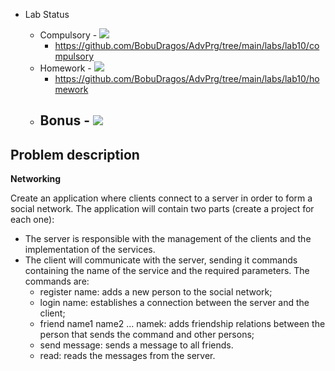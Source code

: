 - Lab Status

    - Compulsory - ![](https://us-central1-progress-markdown.cloudfunctions.net/progress/100)
      - https://github.com/BobuDragos/AdvPrg/tree/main/labs/lab10/compulsory
    - Homework - ![](https://us-central1-progress-markdown.cloudfunctions.net/progress/100)
      - https://github.com/BobuDragos/AdvPrg/tree/main/labs/lab10/homework
    - Bonus - ![](https://us-central1-progress-markdown.cloudfunctions.net/progress/0)
      - 

## Problem description

**Networking**

Create an application where clients connect to a server in order to form a social network. The application will contain two parts (create a project for each one):

* The server is responsible with the management of the clients and the implementation of the services.
* The client will communicate with the server, sending it commands containing the name of the service and the required parameters. The commands are:
  - register name: adds a new person to the social network;
  - login name: establishes a connection between the server and the client;
  - friend name1 name2 ... namek: adds friendship relations between the person that sends the command and other persons;
  - send message: sends a message to all friends.
  - read: reads the messages from the server.
